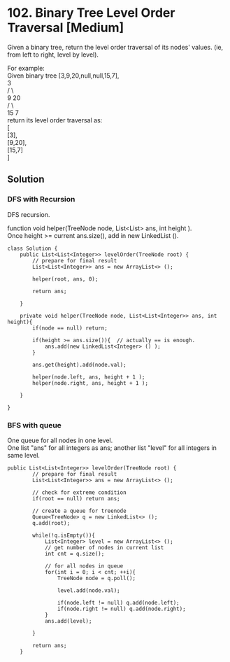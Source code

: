 # 102. Binary Tree Level Order Traversal [Medium]     
Given a binary tree, return the level order traversal of its nodes' values. (ie, from left to right, level by level).    

For example:    
Given binary tree [3,9,20,null,null,15,7],     
    3    
   / \   
  9  20   
    /  \    
   15   7    
return its level order traversal as:     
[    
  [3],    
  [9,20],   
  [15,7]    
]    


## Solution     
### DFS with Recursion    
DFS recursion. 

function void helper(TreeNode node, List<List<Integer>> ans, int height ).     
Once height >= current ans.size(), add in new LinkedList<Integer> ().         

```
class Solution {
    public List<List<Integer>> levelOrder(TreeNode root) {
        // prepare for final result
        List<List<Integer>> ans = new ArrayList<> ();
        
        helper(root, ans, 0);
        
        return ans;
        
    }
    
    private void helper(TreeNode node, List<List<Integer>> ans, int height){
        if(node == null) return;
        
        if(height >= ans.size()){  // actually == is enough.   
            ans.add(new LinkedList<Integer> () );
        }
        
        ans.get(height).add(node.val);
        
        helper(node.left, ans, height + 1 );
        helper(node.right, ans, height + 1 );
        
    }
    
}
```


### BFS with queue     
One queue for all nodes in one level.     
One list "ans" for all integers as ans; another list "level" for all integers in same level.   

```
public List<List<Integer>> levelOrder(TreeNode root) {
        // prepare for final result
        List<List<Integer>> ans = new ArrayList<> ();
        
        // check for extreme condition
        if(root == null) return ans;
        
        // create a queue for treenode
        Queue<TreeNode> q = new LinkedList<> ();
        q.add(root);
        
        while(!q.isEmpty()){
            List<Integer> level = new ArrayList<> ();
            // get number of nodes in current list
            int cnt = q.size();
            
            // for all nodes in queue
            for(int i = 0; i < cnt; ++i){
                TreeNode node = q.poll();
                
                level.add(node.val);
                
                if(node.left != null) q.add(node.left);
                if(node.right != null) q.add(node.right);
            }
            ans.add(level);
            
        }
        
        return ans;
    }
```





